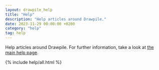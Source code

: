```yaml
---
layout: drawpile_help
title: "Help"
description: "Help articles around Drawpile."
date: 2023-11-29 00:00:00 +0200
category: "help"
tag: help
---
```


Help articles around Drawpile. For further information, take a look at [the main help page](https://drawpile.net/help/).

{% include help/all.html %}
 